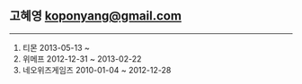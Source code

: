 

## 고혜영 koponyang@gmail.com
-----

1. 티몬 2013-05-13 ~
1. 위메프 2012-12-31 ~ 2013-02-22
1. 네오위즈게임즈 2010-01-04 ~ 2012-12-28

<!--
**ponyang/ponyang** is a ✨ _special_ ✨ repository because its `README.md` (this file) appears on your GitHub profile.

Here are some ideas to get you started:

- 🔭 I’m currently working on ...
- 🌱 I’m currently learning ...
- 👯 I’m looking to collaborate on ...
- 🤔 I’m looking for help with ...
- 💬 Ask me about ...
- 📫 How to reach me: ...
- 😄 Pronouns: ...
- ⚡ Fun fact: ...
-->
